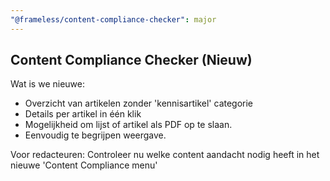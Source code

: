 ```yaml
---
"@frameless/content-compliance-checker": major
---
```


## Content Compliance Checker (Nieuw)

Wat is we nieuwe:

- Overzicht van artikelen zonder 'kennisartikel' categorie
- Details per artikel in één klik
- Mogelijkheid om lijst of artikel als PDF op te slaan.
- Eenvoudig te begrijpen weergave.

Voor redacteuren:
Controleer nu welke content aandacht nodig heeft in het nieuwe 'Content Compliance menu'
